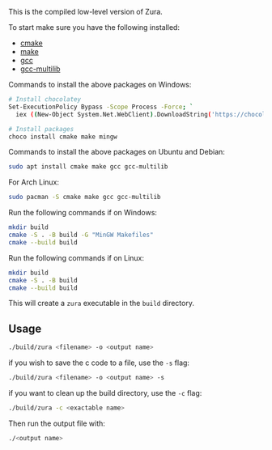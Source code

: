 This is the compiled low-level version of Zura.

To start make sure you have the following installed:
- [cmake](https://cmake.org/)
- [make](https://www.gnu.org/software/make/)
- [gcc](https://gcc.gnu.org/)
- [gcc-multilib](https://packages.ubuntu.com/jammy/gcc-multilib)

Commands to install the above packages on Windows:
```bash
# Install chocolatey
Set-ExecutionPolicy Bypass -Scope Process -Force; `
  iex ((New-Object System.Net.WebClient).DownloadString('https://chocolatey.org/install.ps1'))

# Install packages
choco install cmake make mingw
```

Commands to install the above packages on Ubuntu and Debian: 
```bash
sudo apt install cmake make gcc gcc-multilib
```
For Arch Linux:
```bash
sudo pacman -S cmake make gcc gcc-multilib
```

Run the following commands if on Windows:
```bash
mkdir build
cmake -S . -B build -G "MinGW Makefiles"
cmake --build build
```

Run the following commands if on Linux:
```bash
mkdir build
cmake -S . -B build
cmake --build build
```

This will create a `zura` executable in the `build` directory.

## Usage
```bash
./build/zura <filename> -o <output name>
```

if you wish to save the c code to a file, use the `-s` flag:
```bash
./build/zura <filename> -o <output name> -s
```

if you want to clean up the build directory, use the `-c` flag:
```bash
./build/zura -c <exactable name>
```

Then run the output file with:
```bash
./<output name>
```